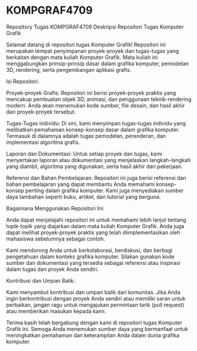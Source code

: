 # KOMPGRAF4709
Repository Tugas KOMPGRAF4709
Deskripsi Repositori Tugas Komputer Grafik

Selamat datang di repositori tugas Komputer Grafik! Repositori ini merupakan tempat penyimpanan proyek-proyek dan tugas-tugas yang berkaitan dengan mata kuliah Komputer Grafik. Mata kuliah ini menggabungkan prinsip-prinsip dasar dalam grafika komputer, pemodelan 3D, rendering, serta pengembangan aplikasi grafis.

Isi Repositori:

Proyek-proyek Grafis: Repositori ini berisi proyek-proyek praktis yang mencakup pembuatan objek 3D, animasi, dan penggunaan teknik-rendering modern. Anda akan menemukan kode sumber, file desain, dan hasil akhir dari proyek-proyek tersebut.

Tugas-Tugas Individu: Di sini, kami menyimpan tugas-tugas individu yang melibatkan pemahaman konsep-konsep dasar dalam grafika komputer. Termasuk di dalamnya adalah tugas pemodelan, perenderan, dan implementasi algoritma grafis.

Laporan dan Dokumentasi: Untuk setiap proyek dan tugas, kami menyertakan laporan atau dokumentasi yang menjelaskan langkah-langkah yang diambil, algoritma yang digunakan, serta hasil akhir dari pekerjaan.

Referensi dan Bahan Pembelajaran: Repositori ini juga berisi referensi dan bahan pembelajaran yang dapat membantu Anda memahami konsep-konsep penting dalam grafika komputer. Kami juga menyediakan sumber daya tambahan seperti buku, artikel, dan tutorial yang berguna.

Bagaimana Menggunakan Repositori Ini:

Anda dapat menjelajahi repositori ini untuk memahami lebih lanjut tentang topik-topik yang diajarkan dalam mata kuliah Komputer Grafik. Anda juga dapat melihat proyek-proyek praktis yang telah diimplementasikan oleh mahasiswa sebelumnya sebagai contoh.

Kami mendorong Anda untuk berkolaborasi, berdiskusi, dan berbagi pengetahuan dalam konteks grafika komputer. Silakan gunakan kode sumber dan dokumentasi yang tersedia sebagai referensi atau inspirasi dalam tugas dan proyek Anda sendiri.

Kontribusi dan Umpan Balik:

Kami menyambut kontribusi dan umpan balik dari komunitas. Jika Anda ingin berkontribusi dengan proyek Anda sendiri atau memiliki saran untuk perbaikan, jangan ragu untuk mengajukan permintaan tarik (pull request) atau memberikan masukan kepada kami.

Terima kasih telah bergabung dengan kami di repositori tugas Komputer Grafik ini. Semoga Anda menemukan sumber daya yang bermanfaat untuk meningkatkan pemahaman dan keterampilan Anda dalam dunia grafika komputer.

